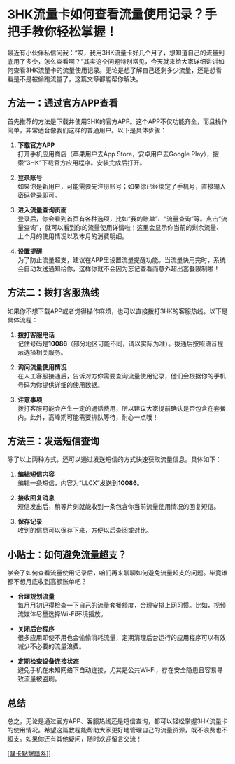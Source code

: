 # 3HK流量卡如何查看流量使用记录？手把手教你轻松掌握！

最近有小伙伴私信问我：“哎，我用3HK流量卡好几个月了，想知道自己的流量到底用了多少，怎么查看啊？”其实这个问题特别常见，今天就来给大家详细讲讲如何查看3HK流量卡的流量使用记录。无论是想了解自己还剩多少流量，还是想看看是不是被偷跑流量了，这篇文章都能帮你解决。

## 方法一：通过官方APP查看

首先推荐的方法是下载并使用3HK的官方APP。这个APP不仅功能齐全，而且操作简单，非常适合像我们这样的普通用户。以下是具体步骤：

1. **下载官方APP**  
   打开手机应用商店（苹果用户去App Store，安卓用户去Google Play），搜索“3HK”下载官方应用程序。安装完成后打开。

2. **登录账号**  
   如果你是新用户，可能需要先注册账号；如果你已经绑定了手机号，直接输入密码登录即可。

3. **进入流量查询页面**  
   登录后，你会看到首页有各种选项，比如“我的账单”、“流量查询”等。点击“流量查询”，就可以看到你的流量使用详情啦！这里会显示你当前的剩余流量、上个月的使用情况以及本月的消费明细。

4. **设置提醒**  
   为了防止流量超支，建议在APP里设置流量提醒功能。当流量快用完时，系统会自动发送通知给你，这样你就不会因为忘记查看而意外超出套餐限制啦！

## 方法二：拨打客服热线

如果你不想下载APP或者觉得操作麻烦，也可以直接拨打3HK的客服热线。以下是具体流程：

1. **拨打客服电话**  
   记住号码是**10086**（部分地区可能不同，请以实际为准）。拨通后按照语音提示选择相关服务。

2. **询问流量使用情况**  
   在人工客服接通后，告诉对方你需要查询流量使用记录，他们会根据你的手机号码为你提供详细的使用数据。

3. **注意事项**  
   拨打客服可能会产生一定的通话费用，所以建议大家提前确认是否包含在套餐内。此外，高峰期可能需要排队等待，耐心一点哦！

## 方法三：发送短信查询

除了以上两种方式，还可以通过发送短信的方式快速获取流量信息。具体如下：

1. **编辑短信内容**  
   编辑一条短信，内容为“LLCX”发送到**10086**。

2. **接收回复消息**  
   短信发出后，稍等片刻就能收到一条包含你当前流量使用情况的回复短信。

3. **保存记录**  
   收到的信息可以保存下来，方便以后查阅或对比。

## 小贴士：如何避免流量超支？

学会了如何查看流量使用记录后，咱们再来聊聊如何避免流量超支的问题。毕竟谁都不想月底收到高额账单吧？

- **合理规划流量**  
  每月月初记得检查一下自己的流量套餐额度，合理安排上网习惯。比如，视频流媒体尽量选择Wi-Fi环境播放。

- **关闭后台程序**  
  很多应用即使不用也会偷偷消耗流量，定期清理后台运行的应用程序可以有效减少不必要的流量浪费。

- **定期检查设备连接状态**  
  避免手机在未知网络下自动连接，尤其是公共Wi-Fi，存在安全隐患且容易导致流量被盗刷。

## 总结

总之，无论是通过官方APP、客服热线还是短信查询，都可以轻松掌握3HK流量卡的使用情况。希望这篇教程能帮助大家更好地管理自己的流量资源，既不浪费也不超支。如果你还有其他疑问，随时欢迎留言交流！

[[購卡點擊聯系](https://t.me/s/esim1088)]]
